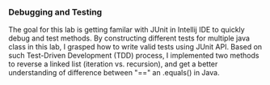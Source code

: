 ### Debugging and Testing
The goal for this lab is getting familar with JUnit in Intellij IDE to quickly debug and test methods. By constructing different tests
for multiple java class in this lab, I grasped how to write valid tests using JUnit API. Based on such Test-Driven Development (TDD)
process, I implemented two methods to reverse a linked list (iteration vs. recursion), and get a better understanding of difference
between "==" an .equals() in Java.
